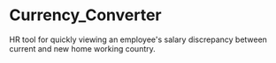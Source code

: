 # Currency_Converter
HR tool for quickly viewing an employee's salary discrepancy between current and new home working country.
